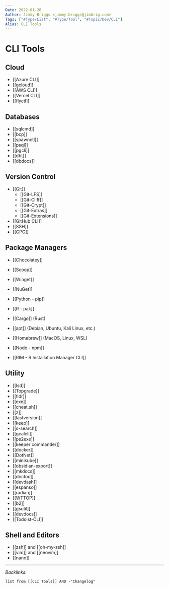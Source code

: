 ```yaml
---
Date: 2022-01-28
Author: Jimmy Briggs <jimmy.briggs@jimbrig.com>
Tags: ["#Type/List", "#Type/Tool", "#Topic/Dev/CLI"]
Alias: CLI Tools
---
```


# CLI Tools

## Cloud

- [[Azure CLI]]
- [[gcloud]]
- [[AWS CLI]]
- [[Vercel CLI]]
- [[flyctl]]

## Databases

- [[sqlcmd]]
- [[bcp]]
- [[spawnctl]]
- [[psql]]
- [[pgcli]]
- [[dbt]]
- [[dbdocs]]

## Version Control

- [[Git]]
	- [[Git-LFS]]
	- [[Git-Cliff]]
	- [[Git-Crypt]]
	- [[Git-Extras]]
	- [[Git-Extensions]]
- [[GitHub CLI]]
- [[SSH]]
- [[GPG]]

## Package Managers

- [[Chocolatey]]
- [[Scoop]]
- [[Winget]]
- [[NuGet]]
- [[Python - pip]]
- [[R - pak]]
- [[Cargo]] (Rust)
- [[apt]] (Debian, Ubuntu, Kali Linux, etc.)
- [[Homebrew]] (MacOS, Linux, WSL)
- [[Node - npm]]

- [[RIM - R Installation Manager CLI]]

## Utility

- [[lsd]]
- [[Topgrade]]
- [[tldr]]
- [[exe]]
- [[cheat.sh]]
- [[z]]
- [[lastversion]]
- [[keep]]
- [[s-search]]
- [[gcalcli]]
- [[ps2exe]]
- [[keeper commander]]
- [[docker]]
- [[DotNet]]
- [[minikube]]
- [[obsidian-export]]
- [[mkdocs]]
- [[doctoc]]
- [[devdash]]
- [[espanso]]
- [[radian]]
- [[WTTOP]]
- [[b2]]
- [[gsutil]]
- [[devdocs]]
- [[Todoist-CLI]]

## Shell and Editors

- [[zsh]] and [[oh-my-zsh]]
- [[vim]] and [[neovim]]
- [[nano]]

***

*Backlinks:*

```dataview
list from [[CLI Tools]] AND -"Changelog"
```